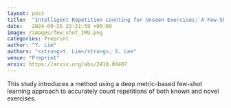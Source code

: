 ```yaml
---
layout: post
title:  "Intelligent Repetition Counting for Unseen Exercises: A Few-Shot Learning Approach with Sensor Signals"
date:   2024-09-25 22:21:59 +00:00
image: /images/few_shot_IMU.png
categories: Preprint
author: "Y. Lim"
authors: "<strong>Y. Lim</strong>, S. Lee"
venue: "Preprint"
arxiv: https://arxiv.org/abs/2410.00407
---
```

This study introduces a method using a deep metric-based few-shot learning approach to accurately count repetitions of both known and novel exercises.